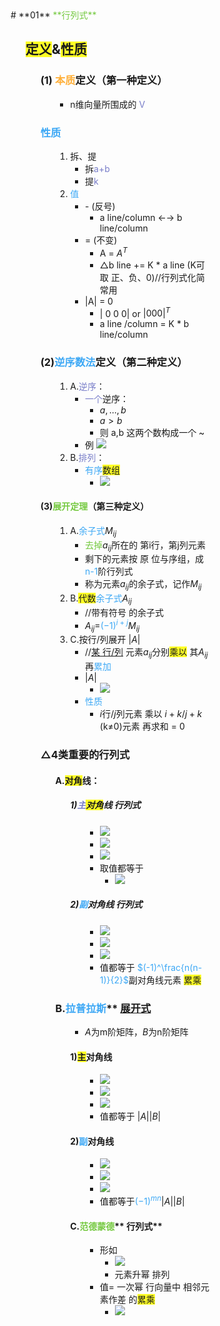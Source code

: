 <div style="float: left; width: 64%; padding: 1%;">
# **01** <span style="color:#75c940;">**行列式**</span>

<ul>

## <span style="background-color:#ffff26;">定义</span>&<span style="background-color:#ffff26;">性质</span>

<ul>

### **(1)**<span style="color:#75c940;"> </span><span style="color:#ffaf38;">**本质**</span>**定义（第一种定义）**

<ul>

- n维向量所围成的 <span style="color:#797ec9;">V</span>

</ul>

### <span style="color:#3da8f5;">**性质**</span>

<ul>

1.  拆、提
    - 拆<span style="color:#797ec9;">a+b</span>
    - 提<span style="color:#797ec9;">k</span>
2.  <span style="color:#3da8f5;">值</span>
    - \- (反号)
        - a line/column  ←→ b line/column
    - = (不变)
        - A = $A^T$​​​
        - △b line += K \* a line (K可取 正、负、0)//行列式化简常用
    - |A| = 0
        - | 0 0 0| or $| 0 0 0|^T$​​​​​​​​​​
        - a line /column = K \* b line/column

</ul>

### **(2)**<span style="color:#3da8f5;">**逆序数法**</span>**定义（第二种定义）**

<ul>

1.  A.<span style="color:#797ec9;">逆序</span>：
    - <span style="color:#797ec9;">一个</span>逆序：
        - $a,...,b$​​​​​​​
        - $a>b$​​​
        - 则 a,b 这两个数构成一个 ~
    - 例
        ![](https://api2.mubu.com/v3/document_image/af77239c-f040-4685-a0ee-834a6f9e6f7f-15201174.jpg)
2.  B.<span style="color:#797ec9;">排列</span>：
    - <span style="color:#3da8f5;">有序</span><span style="background-color:#ffff26;">数组</span>
        - ![](https://api2.mubu.com/v3/document_image/4841fcdc-ea2f-41fd-af74-d87b969a58ba-15201174.jpg)

</ul>

#### **(3)**<span style="color:#75c940;">**展开定理**</span>**（第三种定义）**

<ul>

1.  A.<span style="color:#3da8f5;">余子式</span>$M_{ij}$​​​​​​
    - <span style="color:#75c940;">去掉</span>$a_{ij}$​​​​​​ 所在的 第i行，第j列元素
    - 剩下的元素按 原 位与序组，成<span style="color:#3da8f5;">n-1</span>阶行列式
    - 称为元素$a_{ij}$​​​​​​的余子式，记作$M_{ij}$​​​​​​
2.  B.<span style="background-color:#ffff26;">代数</span><span style="color:#3da8f5;">余子式</span>$A_{ij}$​​​​​​
    - //带有符号 的余子式
    - $A_{ij}$=<span style="color:#3da8f5;">$(-1)^{i+j}$</span>​​​​​​​​​​ $M_{ij}$​​​​​​
3.  C.按行/列展开 $|A|$​​​
    - //<u>某 行/列</u> 元素$a_{ij}$​​​​​​ 分别<span style="background-color:#ffff26;">乘以</span> 其$A_{ij}$​​​​​​ 再<span style="color:#3da8f5;">累加</span>
    - $|A|$​​​
        - ![](https://api2.mubu.com/v3/document_image/b1cdd50c-32c5-4846-81b7-94de2286fe14-15201174.jpg)
    - <span style="color:#3da8f5;">性质</span>
        - $i$​行/$j$​列元素 乘以 $i+k$​​​/$j+k$​​​ (k≠0)元素 再求和 = 0

</ul>

### **△4类重要的行列式**

<ul>

#### **A.**<span style="background-color:#ffff26;">**对角**</span>**线：**

<ul>

##### **1)**<span style="color:#797ec9;">**主**</span><span style="background-color:#ffff26;">**对角**</span>**线 行列式**

<ul>

- ![](https://api2.mubu.com/v3/document_image/789dffb0-d59a-41fd-a0af-4d5919f0c677-15201174.jpg)
- ![](https://api2.mubu.com/v3/document_image/5e69bf10-7f38-4601-89c0-496ca98394e8-15201174.jpg)
- ![](https://api2.mubu.com/v3/document_image/751b19d1-446e-40be-9f59-5e1397722d33-15201174.jpg)
- 取值都等于
    - ![](https://api2.mubu.com/v3/document_image/1db695ed-77f5-484d-b1f0-e0b765b727c2-15201174.jpg)

</ul>

##### **2)**<span style="color:#3da8f5;">**副**</span>**对角线 行列式**

<ul>

- ![](https://api2.mubu.com/v3/document_image/a4fd60f9-973b-4d58-b7b3-b243ec2dc854-15201174.jpg)
- ![](https://api2.mubu.com/v3/document_image/9d84fedc-97ff-4e46-935a-4c9cf8a6e864-15201174.jpg)
- ![](https://api2.mubu.com/v3/document_image/cf5d337b-a2d5-43fe-82ef-fcac8088275b-15201174.jpg)
- 值都等于 <span style="color:#3da8f5;">$(-1)^\frac{n(n-1)}{2}$</span>​​​​​​​​​​​​​​​​​​​​​<span style="color:#3da8f5;"> </span>副对角线元素 <span style="background-color:#ffff26;">累乘</span>

</ul>

</ul>

### **B.**<span style="color:#3da8f5;">**拉普拉斯**</span>** **<u>展开式</u>**

<ul>

- $A$​为m阶矩阵，$B$​为n阶矩阵

#### **1)**<span style="background-color:#ffff26;">**主**</span>**对角线**

<ul>

- ![](https://api2.mubu.com/v3/document_image/a8f07bb7-1ae8-4bc5-8d74-116eac3ab8b7-15201174.jpg)
- ![](https://api2.mubu.com/v3/document_image/41a2d53c-d62d-4c4b-b5f9-38b758ba7362-15201174.jpg)
- ![](https://api2.mubu.com/v3/document_image/e8f9ea76-6aaa-4438-9089-0fc8432ffaa4-15201174.jpg)
- 值都等于 $|A||B|$​​​​​​

</ul>

#### **2)**<span style="color:#3da8f5;">**副**</span>**对角线**

<ul>

- ![](https://api2.mubu.com/v3/document_image/020cdb9e-fe64-45a0-ad32-757fa3ae3a6f-15201174.jpg)
- ![](https://api2.mubu.com/v3/document_image/87044573-46f7-4f03-9808-4e06d98e6ca4-15201174.jpg)
- ![](https://api2.mubu.com/v3/document_image/6f8efbae-2929-40ed-a0c8-423cb41a7c62-15201174.jpg)
- 值都等于<span style="color:#3da8f5;">$(-1)^{mn}$</span>​​​​​​​​​ $|A||B|$​​​​​​

</ul>

#### **C.**<span style="color:#75c940;">**范德蒙德**</span>** 行列式**

<ul>

- 形如
    - ![](https://api2.mubu.com/v3/document_image/5e5dc993-49e5-480e-bca8-69042f3cf6c1-15201174.jpg)
    - 元素升幂 排列
- 值= 一次幂 行向量中 相邻元素作差 的<span style="background-color:#ffff26;">累乘</span>
    - ![](https://api2.mubu.com/v3/document_image/25aae829-4bba-46a7-9658-10a9698439be-15201174.jpg)

</ul>

</ul>

</ul>

</div>
<div style="float: right; width: 26%; padding: 1%;">

</div>
<div style="clear: both;"></div>
